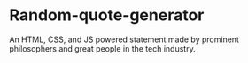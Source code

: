 # Random-quote-generator
An HTML, CSS, and JS powered statement made by prominent philosophers and great people in the tech industry.
